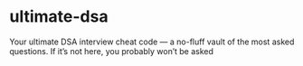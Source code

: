 # ultimate-dsa
Your ultimate DSA interview cheat code — a no-fluff vault of the most asked questions. If it’s not here, you probably won’t be asked

